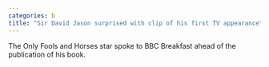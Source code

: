 ```yaml
---
categories: b
title: "Sir David Jason surprised with clip of his first TV appearance"
---
```

The Only Fools and Horses star spoke to BBC Breakfast ahead of the publication of his book.
